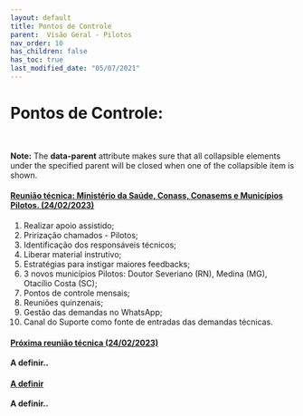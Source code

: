 ```yaml
---
layout: default
title: Pontos de Controle
parent:  Visão Geral - Pilotos
nav_order: 10
has_children: false
has_toc: true
last_modified_date: "05/07/2021"
---
```


<link rel="stylesheet" type="text/css" href="../estilos.css">
<link rel="stylesheet" href="https://maxcdn.bootstrapcdn.com/bootstrap/3.4.1/css/bootstrap.min.css">
<script src="https://ajax.googleapis.com/ajax/libs/jquery/3.6.3/jquery.min.js"></script>
<script src="https://maxcdn.bootstrapcdn.com/bootstrap/3.4.1/js/bootstrap.min.js"></script>

<h1> Pontos de Controle: </h1>

<div class="container">
  <br>
  <p><strong>Note:</strong> The <strong>data-parent</strong> attribute makes sure that all collapsible elements under the specified parent will be closed when one of the collapsible item is shown.</p>
  <div class="panel-group" id="accordion">
    <div class="panel panel-default">
      <div class="panel-heading">
        <h4 class="panel-title">
          <a data-toggle="collapse" data-parent="#accordion" href="#collapse1">Reunião técnica: Ministério da Saúde, Conass, Conasems e Municípios Pilotos.<b> (24/02/2023)</b></a>
        </h4>
      </div>
      <div id="collapse1" class="panel-collapse collapse in">
        <div class="panel-body">
            <ol>
                <li>Realizar apoio assistido;</li>
                <li>Prirização chamados - Pilotos;</li>
                <li>Identificação dos responsáveis técnicos;</li>
                <li>Liberar material instrutivo;</li>
                <li>Estratégias para instigar maiores feedbacks;</li>
                <li>3 novos municípios Pilotos: Doutor Severiano (RN), Medina (MG), Otacílio Costa (SC); </li>
                <li>Pontos de controle mensais;</li>
                <li>Reuniões quinzenais;</li>
                <li>Gestão das demandas no WhatsApp;</li>
                <li>Canal do Suporte como fonte de entradas das demandas técnicas.</li>
            </ol>
        </div>
      </div>
    </div>
    <div class="panel panel-default">
      <div class="panel-heading">
        <h4 class="panel-title">
          <a data-toggle="collapse" data-parent="#accordion" href="#collapse2">Próxima reunião técnica<b> (24/02/2023)</a>
        </h4>
      </div>
      <div id="collapse2" class="panel-collapse collapse">
        <div class="panel-body">A definir..</div>
      </div>
    </div>
    <div class="panel panel-default">
      <div class="panel-heading">
        <h4 class="panel-title">
          <a data-toggle="collapse" data-parent="#accordion" href="#collapse3">A definir</a>
        </h4>
      </div>
      <div id="collapse3" class="panel-collapse collapse">
        <div class="panel-body">A definir..</div>
      </div>
    </div>
  </div> 
</div>
    

